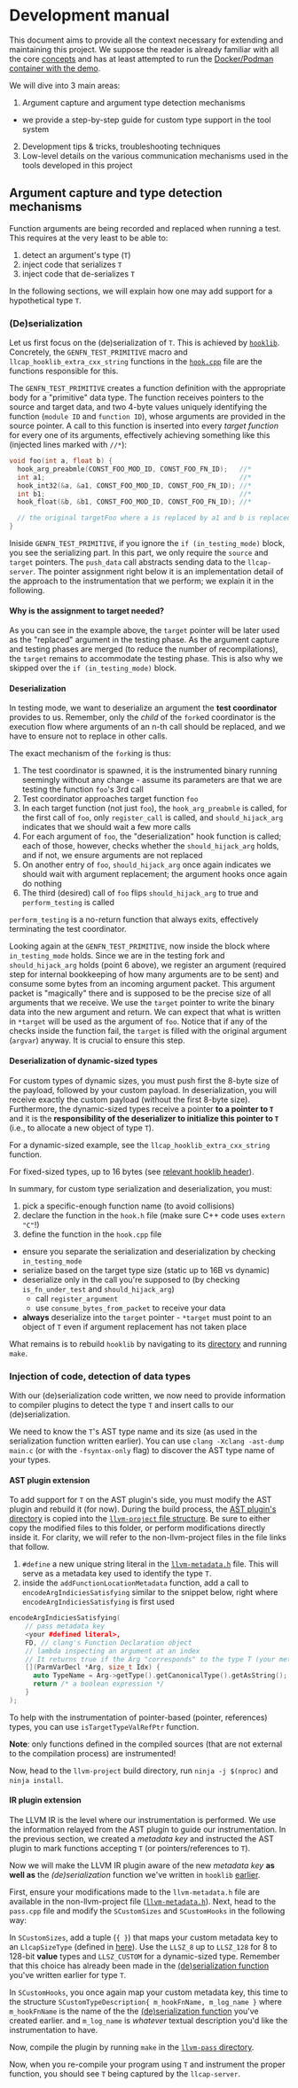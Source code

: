 # Development manual

This document aims to provide all the context necessary for extending and maintaining this project.
We suppose the reader is already familiar with all the core [concepts](../README.md#concepts) and
has at least attempted to run the [Docker/Podman container with the demo](../README.md#demo).

We will dive into 3 main areas:

1. Argument capture and argument type detection mechanisms
  * we provide a step-by-step guide for custom type support in the tool system
2. Development tips & tricks, troubleshooting techniques
3. Low-level details on the various communication mechanisms used in the tools developed in this project


## Argument capture and type detection mechanisms

Function arguments are being recorded and replaced when running a test. This requires at the very
least to be able to:

1. detect an argument's type (`T`)
2. inject code that serializes `T`
3. inject code that de-serializes `T`

In the following sections, we will explain how one may add support for a hypothetical type `T`.

### (De)serialization

Let us first focus on the (de)serialization of `T`. This is achieved by [`hooklib`](../sandbox/02-ipc/ipc-hooklib/). Concretely, the `GENFN_TEST_PRIMITIVE` macro and `llcap_hooklib_extra_cxx_string` functions in the [`hook.cpp`](../sandbox/02-ipc/ipc-hooklib/hook.cpp) file are the functions responsible for this.

The `GENFN_TEST_PRIMITIVE` creates a function definition with the appropriate body for a "primitive" data type. The function receives pointers to the source and target data, and two 4-byte values uniquely identifying the function (`module ID` and `function ID`), whose arguments are provided in the source pointer. A call to this function is inserted into every *target function* for every one of its arguments, effectively achieving something like this (injected lines marked with `//*`):

```c
void foo(int a, float b) {
  hook_arg_preabmle(CONST_FOO_MOD_ID, CONST_FOO_FN_ID);   //*
  int a1;                                                 //*
  hook_int32(&a, &a1, CONST_FOO_MOD_ID, CONST_FOO_FN_ID); //*
  int b1;                                                 //*
  hook_float(&b, &b1, CONST_FOO_MOD_ID, CONST_FOO_FN_ID); //*

  // the original targetFoo where a is replaced by a1 and b is replaced by b1
}
```

Iniside `GENFN_TEST_PRIMITIVE`, if you ignore the `if (in_testing_mode)` block, you see the serializing part. In this part, we only require the `source` and `target` pointers. The `push_data` 
call abstracts sending data to the `llcap-server`. The pointer assignment right below it is an 
implementation detail of the approach to the instrumentation that we perform; we explain it in the 
following.

#### Why is the assignment to target needed?

As you can see in the example above, the `target` pointer will be later used as the "replaced" argument in the testing phase. As the argument capture and testing phases are merged (to reduce the number of recompilations),
the `target` remains to accommodate the testing phase. This is also why we skipped over the `if (in_testing_mode)` block.

#### Deserialization

In testing mode, we want to deserialize an argument the **test coordinator** provides to us.
Remember, only the *child* of the `fork`ed coordinator is the execution flow where arguments of an
n-th call should be replaced, and we have to ensure not to replace in other calls.

The exact mechanism of the `fork`ing is thus:

1. The test coordinator is spawned, it is the instrumented binary running seemingly without any change - assume its parameters are that we are testing the function `foo`'s 3rd call 
2. Test coordinator approaches target function `foo`
3. In each target function (not just `foo`), the `hook_arg_preabmle` is called, for the first call of `foo`, only `register_call` is called, and `should_hijack_arg` indicates that we should wait a few more calls
4. For each argument of `foo`, the "deserialization" hook function is called; each of those, however, checks whether the `should_hijack_arg` holds, and if not, we ensure arguments are not replaced
5. On another entry of `foo`, `should_hijack_arg` once again indicates we should wait with argument replacement; the argument hooks once again do nothing
6. The third (desired) call of `foo` flips `should_hijack_arg` to true and `perform_testing` is called

`perform_testing` is a no-return function that always exits, effectively terminating the test coordinator.

Looking again at the `GENFN_TEST_PRIMITIVE`, now inside the block where `in_testing_mode` holds. 
Since we are in the testing fork and `should_hijack_arg` holds (point 6 above), we 
register an argument (required step for internal bookkeeping of how many arguments are to be sent)
and consume some bytes from an incoming argument packet. This argument packet is "magically" there
and is supposed to be the precise size of all arguments that we receive. We use the `target` 
pointer to write the binary data into the new argument and return. We can expect that what is 
written in `*target` will be used as the argument of `foo`. Notice that if any of the checks inside 
the function fail, the `target` is filled with the original argument (`argvar`) anyway. It is 
crucial to ensure this step.

#### Deserialization of dynamic-sized types

For custom types of dynamic sizes, you must push first the 8-byte size of the payload, followed by
your custom payload. In deserialization, you will receive exactly the custom payload (without the 
first 8-byte size). Furthermore, the dynamic-sized types receive a pointer **to a pointer to `T`** 
and it is the **responsibility of the deserializer to initialize this pointer to `T`** (i.e., to allocate
a new object of type `T`).

For a dynamic-sized example, see the `llcap_hooklib_extra_cxx_string` function.

For fixed-sized types, up to 16 bytes (see [relevant hooklib header](../sandbox/01-llvm-ir/llvm-pass/src/typeids.h)).

In summary, for custom type serialization and deserialization, you must:

1. pick a specific-enough function name (to avoid collisions)
2. declare the function in the `hook.h` file (make sure C++ code uses `extern "C"`!)
3. define the function in the `hook.cpp` file
  * ensure you separate the serialization and deserialization by checking `in_testing_mode`
  * serialize based on the target type size (static up to 16B vs dynamic)
  * deserialize only in the call you're supposed to (by checking `is_fn_under_test` and `should_hijack_arg`)
    * call `register_argument`
    * use `consume_bytes_from_packet` to receive your data
  * **always** deserialize into the `target` pointer - `*target` must point to an object of `T` even if argument replacement has not taken place

What remains is to rebuild `hooklib` by navigating to its [directory](../sandbox/02-ipc/ipc-hooklib/) and running `make`.

### Injection of code, detection of data types

With our (de)serialization code written, we now need to provide information to compiler plugins to 
detect the type `T` and insert calls to our (de)serialization.

We need to know the `T`'s AST type name and its size (as used in the serialization function written earlier). You can use `clang -Xclang -ast-dump main.c` (or with the `-fsyntax-only` flag) to discover the AST type name of your types.

#### AST plugin extension

To add support for `T` on the AST plugin's side, you must modify the AST plugin and rebuild it (for now). During the build process, the [AST plugin's directory](../sandbox/01-llvm-ir/custom-metadata-pass/ast-meta-add/) is copied into the [`llvm-project` file structure](../sandbox/llvm-project/clang/examples/ast-meta-add/). 
Be sure to either copy the modified files to this folder, or perform modifications directly inside 
it. For clarity, we will refer to the non-llvm-project files in the file links that follow.

1. `#define` a new unique string literal in the [`llvm-metadata.h`](../sandbox/01-llvm-ir/custom-metadata-pass/ast-meta-add/llvm-metadata.h) file. This will serve as a metadata key used to identify the type `T`.
2. inside the `addFunctionLocationMetadata` function, add a call to `encodeArgIndiciesSatisfying` similar to the snippet below, right where `encodeArgIndiciesSatisfying` is first used

```c++
encodeArgIndiciesSatisfying(
    // pass metadata key
    <your #defined literal>, 
    FD, // clang's Function Declaration object
    // lambda inspecting an argument at an index
    // It returns true if the Arg "corresponds" to the type T (your metadata key)
    [](ParmVarDecl *Arg, size_t Idx) {
      auto TypeName = Arg->getType().getCanonicalType().getAsString();
      return /* a boolean expression */
    }
);
```

To help with the instrumentation of pointer-based (pointer, references) types, you can use
`isTargetTypeValRefPtr` function.

**Note**: only functions defined in the compiled sources (that are not external to the compilation process) are instrumented!

Now, head to the `llvm-project` build directory, run `ninja -j $(nproc)` and `ninja install`.

#### IR plugin extension

The LLVM IR is the level where our instrumentation is performed. We use the information relayed 
from the AST plugin to guide our instrumentation. In the previous section, we created a *metadata key* and instructed the AST plugin to mark functions accepting `T` (or pointers/references to `T`).

Now we will make the LLVM IR plugin aware of the new *metadata key* **as well as** the *(de)serialization* function we've written in `hooklib` [earlier](#deserialization).

First, ensure your modifications made to the `llvm-metadata.h` file are available in the non-llvm-project file ([`llvm-metadata.h`](../sandbox/01-llvm-ir/custom-metadata-pass/ast-meta-add/llvm-metadata.h)). Next, head to the `pass.cpp` file and modify the `SCustomSizes` and `SCustomHooks` in the following way:

In `SCustomSizes`, add a tuple (`{ }`) that maps your custom metadata key to an `LlcapSizeType` (defined in [here](../sandbox/01-llvm-ir/llvm-pass/src/typeids.h)). Use the `LLSZ_8` up to `LLSZ_128` for 8 to 128-bit **value** types and `LLSZ_CUSTOM` for a dynamic-sized type.
Remember that this choice has already been made in the [(de)serialization function](#deserialization) you've written earlier for type `T`.

In `SCustomHooks`, you once again map your custom metadata key, this time to the structure
`SCustomTypeDescription{ m_hookFnName, m_log_name }` where `m_hookFnName` is the name of the 
the [(de)serialization function](#deserialization) you've created earlier. and `m_log_name` is *whatever* textual description you'd like the instrumentation to have.

Now, compile the plugin by running `make` in the [`llvm-pass` directory](../sandbox/01-llvm-ir/llvm-pass/).

Now, when you re-compile your program using `T` and instrument the proper function, you should see `T` being captured by the `llcap-server`.
